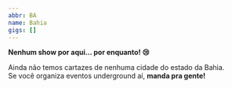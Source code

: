 ```yaml
---
abbr: BA
name: Bahia
gigs: []
---
```


<div class="no-gigs-message">

**Nenhum show por aqui… por enquanto! 😢**

Ainda não temos cartazes de nenhuma cidade do estado da Bahia.  
Se você organiza eventos underground aí, **manda pra gente!**

</div>